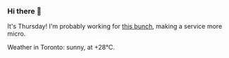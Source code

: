 ### Hi there :wave:

It's Thursday! I'm probably working for [this bunch](https://github.com/kohofinancial), making a service more micro.

Weather in Toronto: sunny, at +28°C.
